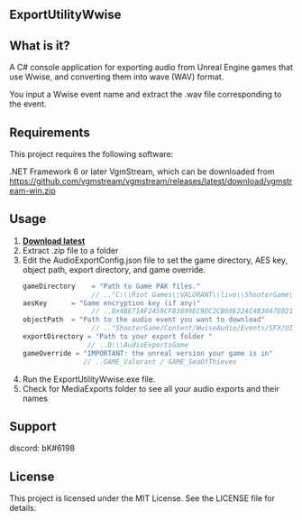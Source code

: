 ## ExportUtilityWwise 

## What is it?
A C# console application for exporting audio from Unreal Engine games that use Wwise, and converting them into wave (WAV) format.

You input a Wwise event name and extract the .wav file corresponding to the event.

## Requirements
This project requires the following software:

.NET Framework 6 or later
VgmStream, which can be downloaded from https://github.com/vgmstream/vgmstream/releases/latest/download/vgmstream-win.zip
## Usage
1. **[Download latest](https://github.com/djhaled/ExportUtilityWwise/releases)**
2. Extract .zip file to a folder
3. Edit the AudioExportConfig.json file to set the game directory, AES key, object path, export directory, and game override.
   ```js
   gameDirectory    = "Path to Game PAK files."
                    // .."C:\\Riot Games\\VALORANT\\live\\ShooterGame\\Content\\Paks"
   aesKey      = "Game encryption key (if any)"
                    // ..0x4BE71AF2459CF83899EC9DC2CB60E22AC4B3047E0211034BBABE9D174C069DD6
   objectPath  = "Path to the audio event you want to download"
                    // .."ShooterGame/Content/WwiseAudio/Events/SFX/UI/Events_UI_InGame/InGame Play_sfx_UI_MatchVictory.uasset"
   exportDirectory = "Path to your export folder "
                   // ..D:\\AudioExportsGame
   gameOverride = "IMPORTANT: the unreal version your game is in"
                  // ..GAME_Valorant / GAME_SeaOfThieves

   ```
4. Run the ExportUtilityWwise.exe file.
5. Check for MediaExports folder to see all your audio exports and their names

## Support
discord: bK#6198 

## License
This project is licensed under the MIT License. See the LICENSE file for details.
